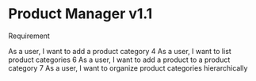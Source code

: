 # Product Manager v1.1

Requirement

As a user, I want to add a product category 4
As a user, I want to list product categories 6
As a user, I want to add a product to a product category 7
As a user, I want to organize product categories hierarchically
